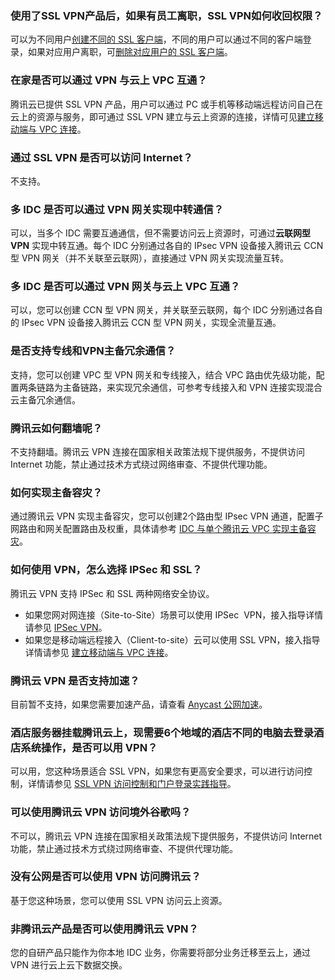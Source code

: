 ﻿### 使用了SSL VPN产品后，如果有员工离职，SSL VPN如何收回权限？
可以为不同用户[创建不同的 SSL 客户端](https://cloud.tencent.com/document/product/554/63718)，不同的用户可以通过不同的客户端登录，如果对应用户离职，可[删除对应用户的 SSL 客户端](https://cloud.tencent.com/document/product/554/63608)。
 
### 在家是否可以通过 VPN 与云上 VPC 互通？
腾讯云已提供 SSL VPN 产品，用户可以通过 PC 或手机等移动端远程访问自己在云上的资源与服务，即可通过 SSL VPN 建立与云上资源的连接，详情可见[建立移动端与 VPC 连接](https://cloud.tencent.com/document/product/554/63604)。

### 通过 SSL VPN 是否可以访问 Internet？
不支持。

### 多 IDC 是否可以通过 VPN 网关实现中转通信？
可以，当多个 IDC 需要互通通信，但不需要访问云上资源时，可通过**云联网型 VPN** 实现中转互通。每个 IDC 分别通过各自的 IPsec VPN 设备接入腾讯云 CCN 型 VPN 网关（并不关联至云联网），直接通过 VPN 网关实现流量互转。

### 多 IDC 是否可以通过 VPN 网关与云上 VPC 互通？
可以，您可以创建 CCN 型 VPN 网关，并关联至云联网，每个 IDC 分别通过各自的 IPsec VPN 设备接入腾讯云 CCN 型 VPN 网关，实现全流量互通。

### 是否支持专线和VPN主备冗余通信？
支持，您可以创建 VPC 型 VPN 网关和专线接入，结合 VPC 路由优先级功能，配置两条链路为主备链路，来实现冗余通信，可参考专线接入和 VPN 连接实现混合云主备冗余通信。

### 腾讯云如何翻墙呢？
不支持翻墙。腾讯云 VPN 连接在国家相关政策法规下提供服务，不提供访问 Internet 功能，禁止通过技术方式绕过网络审查、不提供代理功能。

### 如何实现主备容灾？
通过腾讯云 VPN 实现主备容灾，您可以创建2个路由型 IPsec VPN 通道，配置子网路由和网关配置路由及权重，具体请参考 [IDC 与单个腾讯云 VPC 实现主备容灾](https://cloud.tencent.com/document/product/554/60005)。

### 如何使用 VPN，怎么选择 IPSec 和 SSL？
腾讯云 VPN 支持 IPSec 和 SSL 两种网络安全协议。
- 如果您网对网连接（Site-to-Site）场景可以使用 IPSec  VPN，接入指导详情请参见 [IPSec VPN](https://cloud.tencent.com/document/product/554/63601)。
- 如果您是移动端远程接入（Client-to-site）云可以使用 SSL VPN，接入指导详情请参见 [建立移动端与 VPC 连接](https://cloud.tencent.com/document/product/554/63603)。

### 腾讯云 VPN 是否支持加速？
目前暂不支持，如果您需要加速产品，请查看 [Anycast 公网加速](https://cloud.tencent.com/document/product/644)。

### 酒店服务器挂载腾讯云上，现需要6个地域的酒店不同的电脑去登录酒店系统操作，是否可以用 VPN？
可以用，您这种场景适合 SSL VPN，如果您有更高安全要求，可以进行访问控制，详情请参见 [SSL VPN 访问控制和门户登录实践指导](https://cloud.tencent.com/document/product/554/75191)。

### 可以使用腾讯云 VPN 访问境外谷歌吗？
不可以，腾讯云 VPN 连接在国家相关政策法规下提供服务，不提供访问 Internet 功能，禁止通过技术方式绕过网络审查、不提供代理功能。

### 没有公网是否可以使用 VPN 访问腾讯云？
基于您这种场景，您可以使用 SSL VPN 访问云上资源。

### 非腾讯云产品是否可以使用腾讯云 VPN？
您的自研产品只能作为你本地 IDC 业务，你需要将部分业务迁移至云上，通过 VPN 进行云上云下数据交换。





